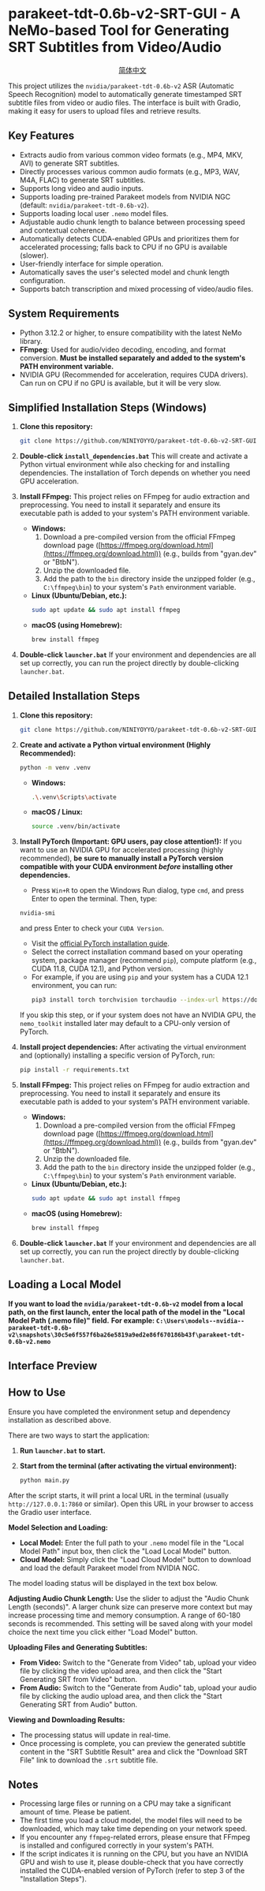 
# parakeet-tdt-0.6b-v2-SRT-GUI - A NeMo-based Tool for Generating SRT Subtitles from Video/Audio


<p align="center">
  <a href="./README.md">简体中文</a>
</p>



This project utilizes the `nvidia/parakeet-tdt-0.6b-v2` ASR (Automatic Speech Recognition) model to automatically generate timestamped SRT subtitle files from video or audio files. The interface is built with Gradio, making it easy for users to upload files and retrieve results.

## Key Features

  * Extracts audio from various common video formats (e.g., MP4, MKV, AVI) to generate SRT subtitles.
  * Directly processes various common audio formats (e.g., MP3, WAV, M4A, FLAC) to generate SRT subtitles.
  * Supports long video and audio inputs.
  * Supports loading pre-trained Parakeet models from NVIDIA NGC (default: `nvidia/parakeet-tdt-0.6b-v2`).
  * Supports loading local user `.nemo` model files.
  * Adjustable audio chunk length to balance between processing speed and contextual coherence.
  * Automatically detects CUDA-enabled GPUs and prioritizes them for accelerated processing; falls back to CPU if no GPU is available (slower).
  * User-friendly interface for simple operation.
  * Automatically saves the user's selected model and chunk length configuration.
  * Supports batch transcription and mixed processing of video/audio files.

## System Requirements

  * Python 3.12.2 or higher, to ensure compatibility with the latest NeMo library.
  * **FFmpeg**: Used for audio/video decoding, encoding, and format conversion. **Must be installed separately and added to the system's PATH environment variable.**
  * NVIDIA GPU (Recommended for acceleration, requires CUDA drivers). Can run on CPU if no GPU is available, but it will be very slow.

## Simplified Installation Steps (Windows)

1.  **Clone this repository:**

    ```bash
    git clone https://github.com/NINIYOYYO/parakeet-tdt-0.6b-v2-SRT-GUI.git
    ```

2.  **Double-click `install_dependencies.bat`**
    This will create and activate a Python virtual environment while also checking for and installing dependencies.
    The installation of Torch depends on whether you need GPU acceleration.

3.  **Install FFmpeg:**
    This project relies on FFmpeg for audio extraction and preprocessing. You need to install it separately and ensure its executable path is added to your system's PATH environment variable.

      * **Windows:**
        1.  Download a pre-compiled version from the official FFmpeg download page ([https://ffmpeg.org/download.html](https://ffmpeg.org/download.html)) (e.g., builds from "gyan.dev" or "BtbN").
        2.  Unzip the downloaded file.
        3.  Add the path to the `bin` directory inside the unzipped folder (e.g., `C:\ffmpeg\bin`) to your system's `Path` environment variable.
      * **Linux (Ubuntu/Debian, etc.):**
        ```bash
        sudo apt update && sudo apt install ffmpeg
        ```
      * **macOS (using Homebrew):**
        ```bash
        brew install ffmpeg
        ```

4.  **Double-click `launcher.bat`**
    If your environment and dependencies are all set up correctly, you can run the project directly by double-clicking `launcher.bat`.

## Detailed Installation Steps

1.  **Clone this repository:**

    ```bash
    git clone https://github.com/NINIYOYYO/parakeet-tdt-0.6b-v2-SRT-GUI.git
    ```

2.  **Create and activate a Python virtual environment (Highly Recommended):**

    ```bash
    python -m venv .venv
    ```

      * **Windows:**
        ```bash
        .\.venv\Scripts\activate
        ```
      * **macOS / Linux:**
        ```bash
        source .venv/bin/activate
        ```

3.  **Install PyTorch (Important: GPU users, pay close attention\!):**
    If you want to use an NVIDIA GPU for accelerated processing (highly recommended), **be sure to manually install a PyTorch version compatible with your CUDA environment *before* installing other dependencies.**

      * Press `Win+R` to open the Windows Run dialog, type `cmd`, and press Enter to open the terminal. Then, type:

    <!-- end list -->

    ```bash
    nvidia-smi
    ```

    and press Enter to check your `CUDA Version`.

      * Visit the [official PyTorch installation guide](https://pytorch.org/get-started/locally/).
      * Select the correct installation command based on your operating system, package manager (recommend `pip`), compute platform (e.g., CUDA 11.8, CUDA 12.1), and Python version.
      * For example, if you are using `pip` and your system has a CUDA 12.1 environment, you can run:
        ```bash
        pip3 install torch torchvision torchaudio --index-url https://download.pytorch.org/whl/cu121
        ```

    If you skip this step, or if your system does not have an NVIDIA GPU, the `nemo_toolkit` installed later may default to a CPU-only version of PyTorch.

4.  **Install project dependencies:**
    After activating the virtual environment and (optionally) installing a specific version of PyTorch, run:

    ```bash
    pip install -r requirements.txt
    ```

5.  **Install FFmpeg:**
    This project relies on FFmpeg for audio extraction and preprocessing. You need to install it separately and ensure its executable path is added to your system's PATH environment variable.

      * **Windows:**
        1.  Download a pre-compiled version from the official FFmpeg download page ([https://ffmpeg.org/download.html](https://ffmpeg.org/download.html)) (e.g., builds from "gyan.dev" or "BtbN").
        2.  Unzip the downloaded file.
        3.  Add the path to the `bin` directory inside the unzipped folder (e.g., `C:\ffmpeg\bin`) to your system's `Path` environment variable.
      * **Linux (Ubuntu/Debian, etc.):**
        ```bash
        sudo apt update && sudo apt install ffmpeg
        ```
      * **macOS (using Homebrew):**
        ```bash
        brew install ffmpeg
        ```

6.  **Double-click `launcher.bat`**
    If your environment and dependencies are all set up correctly, you can run the project directly by double-clicking `launcher.bat`.

## Loading a Local Model

**If you want to load the `nvidia/parakeet-tdt-0.6b-v2` model from a local path, on the first launch, enter the local path of the model in the "Local Model Path (.nemo file)" field.**
**For example: `C:\Users\models--nvidia--parakeet-tdt-0.6b-v2\snapshots\30c5e6f557f6ba26e5819a9ed2e86f670186b43f\parakeet-tdt-0.6b-v2.nemo`**

## Interface Preview

## How to Use

Ensure you have completed the environment setup and dependency installation as described above.

There are two ways to start the application:

1.  **Run `launcher.bat` to start.**

2.  **Start from the terminal (after activating the virtual environment):**

    ```bash
    python main.py
    ```

After the script starts, it will print a local URL in the terminal (usually `http://127.0.0.1:7860` or similar). Open this URL in your browser to access the Gradio user interface.

**Model Selection and Loading:**

  * **Local Model:** Enter the full path to your `.nemo` model file in the "Local Model Path" input box, then click the "Load Local Model" button.
  * **Cloud Model:** Simply click the "Load Cloud Model" button to download and load the default Parakeet model from NVIDIA NGC.

The model loading status will be displayed in the text box below.

**Adjusting Audio Chunk Length:**
Use the slider to adjust the "Audio Chunk Length (seconds)". A larger chunk size can preserve more context but may increase processing time and memory consumption. A range of 60-180 seconds is recommended. This setting will be saved along with your model choice the next time you click either "Load Model" button.

**Uploading Files and Generating Subtitles:**

  * **From Video:** Switch to the "Generate from Video" tab, upload your video file by clicking the video upload area, and then click the "Start Generating SRT from Video" button.
  * **From Audio:** Switch to the "Generate from Audio" tab, upload your audio file by clicking the audio upload area, and then click the "Start Generating SRT from Audio" button.

**Viewing and Downloading Results:**

  * The processing status will update in real-time.
  * Once processing is complete, you can preview the generated subtitle content in the "SRT Subtitle Result" area and click the "Download SRT File" link to download the `.srt` subtitle file.

## Notes

  * Processing large files or running on a CPU may take a significant amount of time. Please be patient.
  * The first time you load a cloud model, the model files will need to be downloaded, which may take time depending on your network speed.
  * If you encounter any `ffmpeg`-related errors, please ensure that FFmpeg is installed and configured correctly in your system's PATH.
  * If the script indicates it is running on the CPU, but you have an NVIDIA GPU and wish to use it, please double-check that you have correctly installed the CUDA-enabled version of PyTorch (refer to step 3 of the "Installation Steps").

